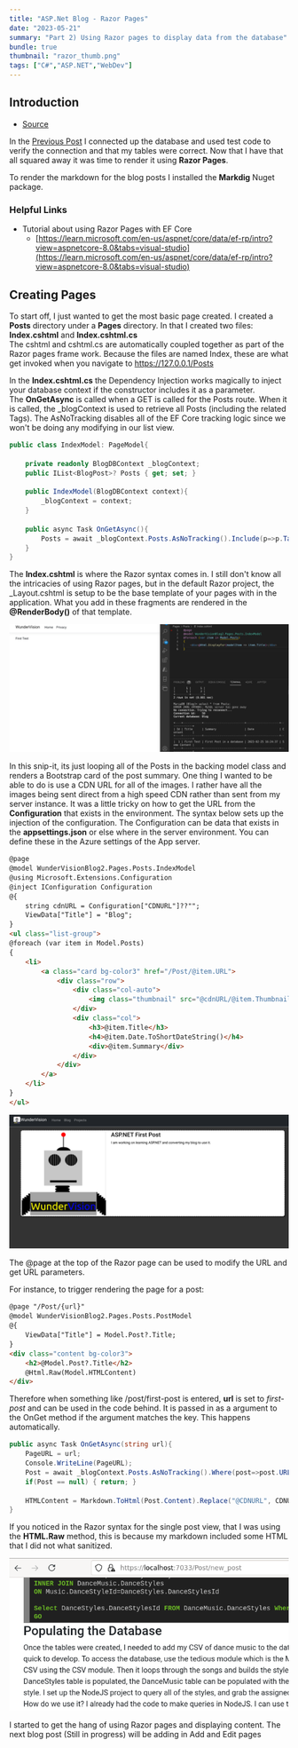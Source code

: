 ```yaml
---
title: "ASP.Net Blog - Razor Pages"
date: "2023-05-21"
summary: "Part 2) Using Razor pages to display data from the database"
bundle: true
thumbnail: "razor_thumb.png"
tags: ["C#","ASP.NET","WebDev"]
---
```

## Introduction
- [Source](https://github.com/Corey255A1/WunderVision-Blog-ASP.Net)

In the [Previous Post](/posts/2023-05-20-asp_blog_database) I connected up the database and used test code to verify the connection and that my tables were correct.
Now that I have that all squared away it was time to render it using **Razor Pages**.

To render the markdown for the blog posts I installed the **Markdig** Nuget package.

### Helpful Links
- Tutorial about using Razor Pages with EF Core
    - [https://learn.microsoft.com/en-us/aspnet/core/data/ef-rp/intro?view=aspnetcore-8.0&tabs=visual-studio](https://learn.microsoft.com/en-us/aspnet/core/data/ef-rp/intro?view=aspnetcore-8.0&tabs=visual-studio)

## Creating Pages
To start off, I just wanted to get the most basic page created.
I created a **Posts** directory under a **Pages** directory. In that I created two files: **Index.cshtml** and **Index.cshtml.cs**  
The cshtml and cshtml.cs are automatically coupled together as part of the Razor pages frame work. Because the files are named Index, these are what get invoked when you navigate to https://127.0.0.1/Posts
  
In the **Index.cshtml.cs** the Dependency Injection works magically to inject your database context if the constructor includes it as a parameter.  
The **OnGetAsync** is called when a GET is called for the Posts route. When it is called, the _blogContext is used to retrieve all Posts (including the related Tags). The AsNoTracking disables all of the EF Core tracking logic since we won't be doing any modifying in our list view.
```C#
public class IndexModel: PageModel{

    private readonly BlogDBContext _blogContext;
    public IList<BlogPost>? Posts { get; set; }

    public IndexModel(BlogDBContext context){
        _blogContext = context;
    }

    public async Task OnGetAsync(){
        Posts = await _blogContext.Posts.AsNoTracking().Include(p=>p.Tags).ToListAsync();
    }
}
```
   
The **Index.cshtml** is where the Razor syntax comes in. I still don't know all the intricacies of using Razor pages, but in the default Razor project, the _Layout.cshtml is setup to be the base template of your pages with in the application. What you add in these fragments are rendered in the **@RenderBody()** of that template.  

![Blog Title List](razor_page_basic.png "Blog Title List")

In this snip-it, its just looping all of the Posts in the backing model class and renders a Bootstrap card of the post summary. One thing I wanted to be able to do is use a CDN URL for all of the images. I rather have all the images being sent direct from a high speed CDN rather than sent from my server instance. It was a little tricky on how to get the URL from the **Configuration** that exists in the environment. The syntax below sets up the injection of the configuration. The Configuration can be data that exists in the **appsettings.json** or else where in the server environment. You can define these in the Azure settings of the App server.
```html
@page
@model WunderVisionBlog2.Pages.Posts.IndexModel
@using Microsoft.Extensions.Configuration
@inject IConfiguration Configuration
@{
    string cdnURL = Configuration["CDNURL"]??"";
    ViewData["Title"] = "Blog";
}
<ul class="list-group">
@foreach (var item in Model.Posts)
{
    <li>
        <a class="card bg-color3" href="/Post/@item.URL">
            <div class="row">
                <div class="col-auto">
                    <img class="thumbnail" src="@cdnURL/@item.ThumbnailURL" alt="@item.Title">
                </div>
                <div class="col">
                    <h3>@item.Title</h3>
                    <h4>@item.Date.ToShortDateString()</h4>
                    <div>@item.Summary</div>
                </div>
            </div>
        </a>
    </li>
}
</ul>
```  

![Blog Card List](razor_page_card.png "Blog Card List")


The @page at the top of the Razor page can be used to modify the URL and get URL parameters.

For instance, to trigger rendering the page for a post:   
```html
@page "/Post/{url}"
@model WunderVisionBlog2.Pages.Posts.PostModel
@{
    ViewData["Title"] = Model.Post?.Title;
}
<div class="content bg-color3">
    <h2>@Model.Post?.Title</h2>
    @Html.Raw(Model.HTMLContent)
</div>
```

Therefore when something like /post/first-post is entered, **url** is set to *first-post* and can be used in the code behind. It is passed in as a argument to the OnGet method if the argument matches the key. This happens automatically.

```C#
public async Task OnGetAsync(string url){
    PageURL = url;
    Console.WriteLine(PageURL);
    Post = await _blogContext.Posts.AsNoTracking().Where(post=>post.URL==url).FirstAsync();
    if(Post == null) { return; }

    HTMLContent = Markdown.ToHtml(Post.Content).Replace("@CDNURL", CDNURL);
}
```

If you noticed in the Razor syntax for the single post view, that I was using the **HTML.Raw** method, this is because my markdown included some HTML that I did not what sanitized.  

![Post Markdown](razor_markdown.png "Post Markdown")

I started to get the hang of using Razor pages and displaying content. The next blog post (Still in progress) will be adding in Add and Edit pages